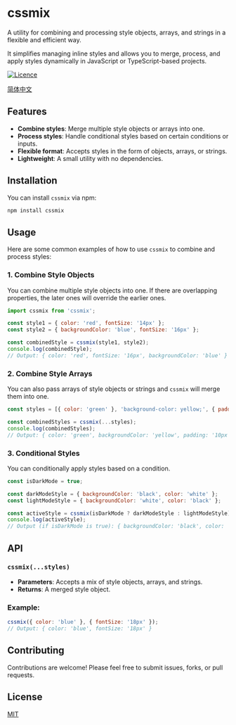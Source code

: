 # cssmix

A utility for combining and processing style objects, arrays, and strings in a flexible and efficient way.

It simplifies managing inline styles and allows you to merge, process, and apply styles dynamically in JavaScript or
TypeScript-based
projects.

<p>
  <a aria-label="Licence" href="https://github.com/dafengzhen/cssmix/blob/main/LICENSE">
    <img alt="Licence" src="https://img.shields.io/github/license/dafengzhen/cssmix?style=flat-quare&labelColor=000000" />
  </a>
</p>

[简体中文](./README.zh.md)

## Features

- **Combine styles**: Merge multiple style objects or arrays into one.
- **Process styles**: Handle conditional styles based on certain conditions or inputs.
- **Flexible format**: Accepts styles in the form of objects, arrays, or strings.
- **Lightweight**: A small utility with no dependencies.

## Installation

You can install `cssmix` via npm:

```bash
npm install cssmix
```

## Usage

Here are some common examples of how to use `cssmix` to combine and process styles:

### 1. Combine Style Objects

You can combine multiple style objects into one. If there are overlapping properties, the later ones will override the
earlier ones.

```js
import cssmix from 'cssmix';

const style1 = { color: 'red', fontSize: '14px' };
const style2 = { backgroundColor: 'blue', fontSize: '16px' };

const combinedStyle = cssmix(style1, style2);
console.log(combinedStyle);
// Output: { color: 'red', fontSize: '16px', backgroundColor: 'blue' }
```

### 2. Combine Style Arrays

You can also pass arrays of style objects or strings and `cssmix` will merge them into one.

```js
const styles = [{ color: 'green' }, 'background-color: yellow;', { padding: '10px' }];

const combinedStyles = cssmix(...styles);
console.log(combinedStyles);
// Output: { color: 'green', backgroundColor: 'yellow', padding: '10px' }
```

### 3. Conditional Styles

You can conditionally apply styles based on a condition.

```js
const isDarkMode = true;

const darkModeStyle = { backgroundColor: 'black', color: 'white' };
const lightModeStyle = { backgroundColor: 'white', color: 'black' };

const activeStyle = cssmix(isDarkMode ? darkModeStyle : lightModeStyle);
console.log(activeStyle);
// Output (if isDarkMode is true): { backgroundColor: 'black', color: 'white' }
```

## API

### `cssmix(...styles)`

- **Parameters**: Accepts a mix of style objects, arrays, and strings.
- **Returns**: A merged style object.

### Example:

```js
cssmix({ color: 'blue' }, { fontSize: '18px' });
// Output: { color: 'blue', fontSize: '18px' }
```

## Contributing

Contributions are welcome! Please feel free to submit issues, forks, or pull requests.

## License

[MIT](https://opensource.org/licenses/MIT)
